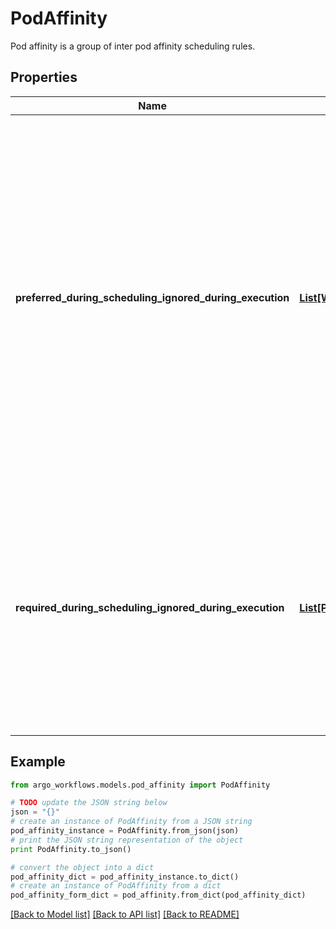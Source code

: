 # PodAffinity

Pod affinity is a group of inter pod affinity scheduling rules.

## Properties

Name | Type | Description | Notes
------------ | ------------- | ------------- | -------------
**preferred_during_scheduling_ignored_during_execution** | [**List[WeightedPodAffinityTerm]**](WeightedPodAffinityTerm.md) | The scheduler will prefer to schedule pods to nodes that satisfy the affinity expressions specified by this field, but it may choose a node that violates one or more of the expressions. The node that is most preferred is the one with the greatest sum of weights, i.e. for each node that meets all of the scheduling requirements (resource request, requiredDuringScheduling affinity expressions, etc.), compute a sum by iterating through the elements of this field and adding \&quot;weight\&quot; to the sum if the node has pods which matches the corresponding podAffinityTerm; the node(s) with the highest sum are the most preferred. | [optional] 
**required_during_scheduling_ignored_during_execution** | [**List[PodAffinityTerm]**](PodAffinityTerm.md) | If the affinity requirements specified by this field are not met at scheduling time, the pod will not be scheduled onto the node. If the affinity requirements specified by this field cease to be met at some point during pod execution (e.g. due to a pod label update), the system may or may not try to eventually evict the pod from its node. When there are multiple elements, the lists of nodes corresponding to each podAffinityTerm are intersected, i.e. all terms must be satisfied. | [optional] 

## Example

```python
from argo_workflows.models.pod_affinity import PodAffinity

# TODO update the JSON string below
json = "{}"
# create an instance of PodAffinity from a JSON string
pod_affinity_instance = PodAffinity.from_json(json)
# print the JSON string representation of the object
print PodAffinity.to_json()

# convert the object into a dict
pod_affinity_dict = pod_affinity_instance.to_dict()
# create an instance of PodAffinity from a dict
pod_affinity_form_dict = pod_affinity.from_dict(pod_affinity_dict)
```
[[Back to Model list]](../README.md#documentation-for-models) [[Back to API list]](../README.md#documentation-for-api-endpoints) [[Back to README]](../README.md)


